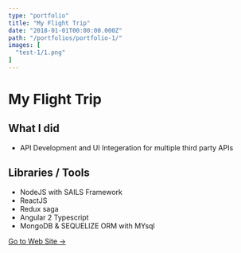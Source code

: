 ```yaml
---
type: "portfolio"
title: "My Flight Trip"
date: "2018-01-01T00:00:00.000Z"
path: "/portfolios/portfolio-1/"
images: [
  "test-1/1.png"
]
---
```


# My Flight Trip

## What I did
- API Development and UI Integeration for multiple third party APIs

## Libraries / Tools
- NodeJS with SAILS Framework
- ReactJS
- Redux saga
- Angular 2 Typescript
- MongoDB &  SEQUELIZE ORM with MYsql

[Go to Web Site →](https://www.myflighttrip.com/)
